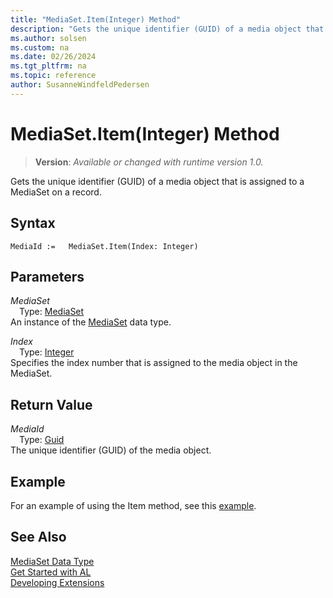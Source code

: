 ```yaml
---
title: "MediaSet.Item(Integer) Method"
description: "Gets the unique identifier (GUID) of a media object that is assigned to a MediaSet on a record."
ms.author: solsen
ms.custom: na
ms.date: 02/26/2024
ms.tgt_pltfrm: na
ms.topic: reference
author: SusanneWindfeldPedersen
---
```

[//]: # (START>DO_NOT_EDIT)
[//]: # (IMPORTANT:Do not edit any of the content between here and the END>DO_NOT_EDIT.)
[//]: # (Any modifications should be made in the .xml files in the ModernDev repo.)
# MediaSet.Item(Integer) Method
> **Version**: _Available or changed with runtime version 1.0._

Gets the unique identifier (GUID) of a media object that is assigned to a MediaSet on a record.


## Syntax
```AL
MediaId :=   MediaSet.Item(Index: Integer)
```
## Parameters
*MediaSet*  
&emsp;Type: [MediaSet](mediaset-data-type.md)  
An instance of the [MediaSet](mediaset-data-type.md) data type.  

*Index*  
&emsp;Type: [Integer](../integer/integer-data-type.md)  
Specifies the index number that is assigned to the media object in the MediaSet.  


## Return Value
*MediaId*  
&emsp;Type: [Guid](../guid/guid-data-type.md)  
The unique identifier (GUID) of the media object.


[//]: # (IMPORTANT: END>DO_NOT_EDIT)

## Example  
For an example of using the Item method, see this [example](../../methods-auto/mediaset/mediaset-insert-method.md).

## See Also
[MediaSet Data Type](mediaset-data-type.md)  
[Get Started with AL](../../devenv-get-started.md)  
[Developing Extensions](../../devenv-dev-overview.md)